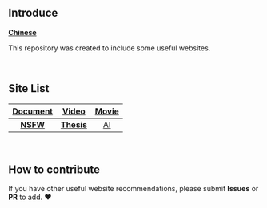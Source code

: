## Introduce
[**Chinese**](./assets/Chinese.md)

This repository was created to include some useful websites.

<br>

## Site List

|[Document](docs/document.md)|[Video](docs/video.md)|[Movie](docs/movie.md)|
|:---:|:---:|:---:|
|[**NSFW**](docs/nsfw.md)|[**Thesis**](docs/thesis.md)|[AI](docs/ai.md)|

<br>

## How to contribute
If you have other useful website recommendations, please submit **Issues** or **PR** to add. :heart: